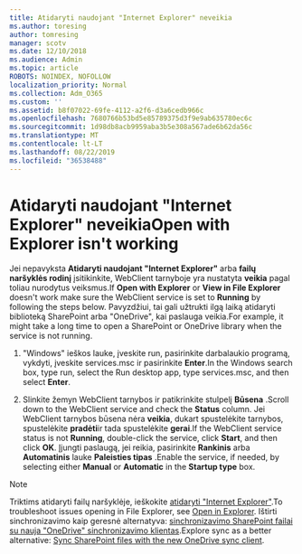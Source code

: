 ```yaml
---
title: Atidaryti naudojant "Internet Explorer" neveikia
ms.author: toresing
author: tomresing
manager: scotv
ms.date: 12/10/2018
ms.audience: Admin
ms.topic: article
ROBOTS: NOINDEX, NOFOLLOW
localization_priority: Normal
ms.collection: Adm_O365
ms.custom: ''
ms.assetid: b8f07022-69fe-4112-a2f6-d3a6cedb966c
ms.openlocfilehash: 7680766b53bd5e85789375d3f9e9ab635780ec6c
ms.sourcegitcommit: 1d98db8acb9959aba3b5e308a567ade6b62da56c
ms.translationtype: MT
ms.contentlocale: lt-LT
ms.lasthandoff: 08/22/2019
ms.locfileid: "36538488"
---
```

# <a name="open-with-explorer-isnt-working"></a><span data-ttu-id="f5b78-102">Atidaryti naudojant "Internet Explorer" neveikia</span><span class="sxs-lookup"><span data-stu-id="f5b78-102">Open with Explorer isn't working</span></span>

<span data-ttu-id="f5b78-103">Jei nepavyksta **Atidaryti naudojant "Internet Explorer"** arba **failų naršyklės rodinį** įsitikinkite, WebClient tarnyboje yra nustatyta **veikia** pagal toliau nurodytus veiksmus.</span><span class="sxs-lookup"><span data-stu-id="f5b78-103">If **Open with Explorer** or **View in File Explorer** doesn't work make sure the WebClient service is set to **Running** by following the steps below.</span></span> <span data-ttu-id="f5b78-104">Pavyzdžiui, tai gali užtrukti ilgą laiką atidaryti biblioteką SharePoint arba "OneDrive", kai paslauga veikia.</span><span class="sxs-lookup"><span data-stu-id="f5b78-104">For example, it might take a long time to open a SharePoint or OneDrive library when the service is not running.</span></span> 
  
1. <span data-ttu-id="f5b78-105">"Windows" ieškos lauke, įveskite run, pasirinkite darbalaukio programą, vykdyti, įveskite services.msc ir pasirinkite **Enter**.</span><span class="sxs-lookup"><span data-stu-id="f5b78-105">In the Windows search box, type run, select the Run desktop app, type services.msc, and then select **Enter**.</span></span>
    
2. <span data-ttu-id="f5b78-106">Slinkite žemyn WebClient tarnybos ir patikrinkite stulpelį **Būsena** .</span><span class="sxs-lookup"><span data-stu-id="f5b78-106">Scroll down to the WebClient service and check the **Status** column.</span></span> <span data-ttu-id="f5b78-107">Jei WebClient tarnybos būsena nėra **veikia**, dukart spustelėkite tarnybos, spustelėkite **pradėti**ir tada spustelėkite **gerai**.</span><span class="sxs-lookup"><span data-stu-id="f5b78-107">If the WebClient service status is not **Running**, double-click the service, click **Start**, and then click **OK**.</span></span> <span data-ttu-id="f5b78-108">Įjungti paslaugą, jei reikia, pasirinkite **Rankinis** arba **Automatinis** lauke **Paleisties tipas** .</span><span class="sxs-lookup"><span data-stu-id="f5b78-108">Enable the service, if needed, by selecting either **Manual** or **Automatic** in the **Startup type** box.</span></span> 
    
> [!NOTE]
> <span data-ttu-id="f5b78-109">Triktims atidaryti failų naršyklėje, ieškokite [atidaryti "Internet Explorer"](https://go.microsoft.com/fwlink/?linkid=871665).</span><span class="sxs-lookup"><span data-stu-id="f5b78-109">To troubleshoot issues opening in File Explorer, see [Open in Explorer](https://go.microsoft.com/fwlink/?linkid=871665).</span></span> <span data-ttu-id="f5b78-110">Ištirti sinchronizavimo kaip geresnė alternatyva: [sinchronizavimo SharePoint failai su nauja "OneDrive" sinchronizavimo klientas](https://go.microsoft.com/fwlink/?linkid=871666).</span><span class="sxs-lookup"><span data-stu-id="f5b78-110">Explore sync as a better alternative: [Sync SharePoint files with the new OneDrive sync client](https://go.microsoft.com/fwlink/?linkid=871666).</span></span> 
  

